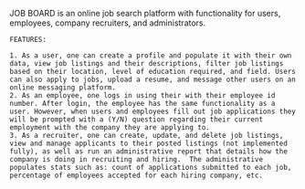 JOB BOARD
        is an online job search platform with functionality for users, employees, company recruiters, and administrators. 
	
	FEATURES: 
	
	1. As a user, one can create a profile and populate it with their own data, view job listings and their descriptions, filter job listings based on their location, level of education required, and field. Users can also apply to jobs, upload a resume, and message other users on an online messaging platform. 
	2. As an employee, one logs in using their with their employee id number. After login, the employee has the same functionality as a user. However, when users and employees fill out job applications they will be prompted with a (Y/N) question regarding their current employment with the company they are applying to.  
	3. As a recruiter, one can create, update, and delete job listings, view and manage applicants to their posted listings (not implemented fully), as well as run an administrative report that details how the company is doing in recruiting and hiring.  The administrative populates stats such as: count of applications submitted to each job, percentage of employees accepted for each hiring company, etc. 
